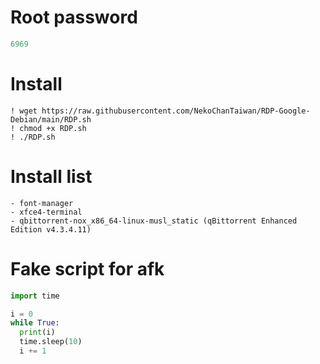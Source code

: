 # Root password
```py
6969
```

# Install
```shell
! wget https://raw.githubusercontent.com/NekoChanTaiwan/RDP-Google-Debian/main/RDP.sh
! chmod +x RDP.sh
! ./RDP.sh
```

# Install list
```
- font-manager
- xfce4-terminal
- qbittorrent-nox_x86_64-linux-musl_static (qBittorrent Enhanced Edition v4.3.4.11)
```

# Fake script for afk
```py
import time

i = 0
while True:
  print(i)
  time.sleep(10)
  i += 1
```
